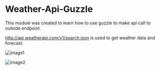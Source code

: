 # Weather-Api-Guzzle

This module was created to learn how to use guzzle to make api call to outside endpoint.

http://api.weatherapi.com/v1/search.json is used to get weather data and forecast.


![image1](https://github.com/Akanksha-cedcoss/Weather-Api-Guzzle/assets/98630812/3f7092fb-6e19-4b12-8e3f-21d634d1a0e5)


![image2](https://github.com/Akanksha-cedcoss/Weather-Api-Guzzle/assets/98630812/640ec886-ba15-4e41-af16-c43e93414fd8)
